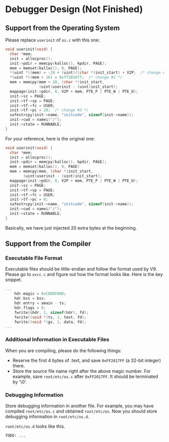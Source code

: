 # Debugger Design (Not Finished)

## Support from the Operating System

Please replace `userinit` of `os.c` with this one:
```c
void userinit(void) {
  char *mem;
  init = allocproc();
  init->pdir = memcpy(kalloc(), kpdir, PAGE);
  mem = memset(kalloc(), 0, PAGE);
  *(uint *)(mem) = -20 + (uint)((char *)init_start) + V2P;  /* change #1 */
  *(uint *)(mem + 16) = 0xff2016ff;  /* change #2 */
  mem = memcpy(mem + 20, (char *)init_start,
               (uint)userinit - (uint)init_start);
  mappage(init->pdir, 0, V2P + mem, PTE_P | PTE_W | PTE_U);
  init->sz = PAGE;
  init->tf->sp = PAGE;
  init->tf->fc = USER;
  init->tf->pc = 20;  /* change #3 */
  safestrcpy(init->name, "initcode", sizeof(init->name));
  init->cwd = namei("/");
  init->state = RUNNABLE;
}
```

For your reference, here is the original one:

```c
void userinit(void) {
  char *mem;
  init = allocproc();
  init->pdir = memcpy(kalloc(), kpdir, PAGE);
  mem = memset(kalloc(), 0, PAGE)
  mem = memcpy(mem, (char *)init_start,
        (uint)userinit - (uint)init_start);
  mappage(init->pdir, 0, V2P + mem, PTE_P | PTE_W | PTE_U);
  init->sz = PAGE;
  init->tf->sp = PAGE;
  init->tf->fc = USER;
  init->tf->pc = 0;
  safestrcpy(init->name, "initcode", sizeof(init->name));
  init->cwd = namei("/");
  init->state = RUNNABLE;
}
```

Basically, we have just injected 20 extra bytes at the beginning.

## Support from the Compiler

### Executable File Format

Executable files should be little-endian and follow the format used by V9. Please go to `xvcc.c` and figure out how the format looks like. Here is the key snippet.
```c
...
    hdr.magic = 0xC0DEF00D;
    hdr.bss = bss;
    hdr.entry = amain - ts;
    hdr.flags = 0;
    fwrite(&hdr, 1, sizeof(hdr), fd);
    fwrite((void *)ts, 1, text, fd);
    fwrite((void *)gs, 1, data, fd);
...
```

### Additional Information in Executable Files

When you are compiling, please do the following things:
- Reserve the first 4 bytes of .text, and save `0xFF2017FF` (a 32-bit integer) there.
- Store the source file name right after the above magic number. For example, save `root/etc/os.c` after `0xFF2017FF`. It should be terminated by '\0'.

### Debugging Information

Store debugging information in another file. For example, you may have compiled `root/etc/os.c` and obtained `root/etc/os`. Now you should store debugging information in `root/etc/os.d`.

`root/etc/os.d` looks like this.
```
TODO: ...
```
